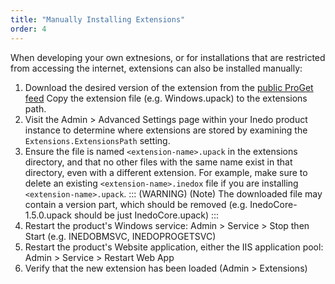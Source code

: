 ```yaml
---
title: "Manually Installing Extensions"
order: 4
---
```


When developing your own extnesions, or for installations that are restricted from accessing the internet, extensions can also be installed manually:

 1. Download the desired version of the extension from the [public ProGet feed](https://proget.inedo.com/feeds/Extensions)
Copy the extension file (e.g. Windows.upack) to the extensions path.
 2. Visit the Admin > Advanced Settings page within your Inedo product instance to determine where extensions are stored by examining the `Extensions.ExtensionsPath` setting.
 3. Ensure the file is named `<extension-name>.upack` in the extensions directory, and that no other files with the same name exist in that directory, even with a different extension. For example, make sure to delete an existing `<extension-name>.inedox` file if you are installing `<extension-name>.upack`. 
   ::: (WARNING) (Note)
   The downloaded file may contain a version part, which should be removed (e.g. InedoCore-1.5.0.upack should be just InedoCore.upack)
   :::
 4. Restart the product's Windows service: Admin > Service > Stop then Start (e.g. INEDOBMSVC, INEDOPROGETSVC)
 6. Restart the product's Website application, either the IIS application pool: Admin > Service > Restart Web App
 7. Verify that the new extension has been loaded (Admin > Extensions)
